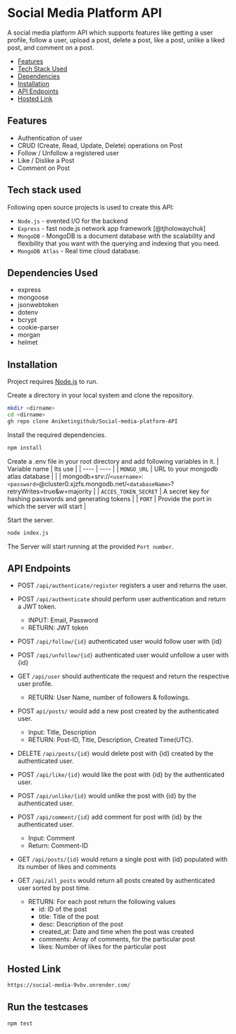 # Social Media Platform API


A social media platform API which supports features like getting a user profile, follow a user, upload a post, delete a post, like a post, unlike a liked post, and comment on a post.

- [Features](https://github.com/Aniketingithub/reunion-assignment-aniket/tree/master#features)
- [Tech Stack Used](https://github.com/Aniketingithub/reunion-assignment-aniket/tree/master#tech-stack-used)
- [Dependencies](https://github.com/Aniketingithub/reunion-assignment-aniket/tree/master#dependencies-used)
- [Installation](https://github.com/Aniketingithub/reunion-assignment-aniket/tree/master#installation)
- [API Endpoints](https://github.com/Aniketingithub/reunion-assignment-aniket/tree/master#api-endpoints)
- [Hosted Link](https://github.com/Aniketingithub/Social-media-platform-API/tree/master#hosted-link)

## Features

- Authentication of user 
- CRUD (Create, Read, Update, Delete) operations on Post
- Follow / Unfollow a registered user
- Like / Dislike a Post 
- Comment on Post



## Tech stack used

Following open source projects is used to create this API:

- `Node.js` - evented I/O for the backend
- `Express` - fast node.js network app framework [@tjholowaychuk]
- `MongoDB` - MongoDB is a document database with the scalability and flexibility that you want with the querying and indexing that you need.
- `MongoDB Atlas` - Real time cloud database.

## Dependencies Used

- express
- mongoose  
- jsonwebtoken
- dotenv
- bcrypt
- cookie-parser
- morgan
- helmet

## Installation

Project requires [Node.js](https://nodejs.org/) to run.

Create a directory in your local system and clone the repository.
```sh
mkdir <dirname>
cd <dirname>
gh repo clone Aniketingithub/Social-media-platform-API
```

Install the required dependencies.

```sh
npm install
```

Create a .env file in your root directory and add following variables in it.
| Variable name | Its use |
| ---- | ---- |
| `MONGO_URL` | URL to your mongodb atlas database |
|  | mongodb+srv://`<username>`:`<password>`@cluster0.xjzfs.mongodb.net/`<databaseName>`?retryWrites=true&w=majority |
| `ACCES_TOKEN_SECRET` | A secret key for hashing passwords and generating tokens |
| `PORT` | Provide the port in which the server will start |

Start the server.
```sh
node index.js
```
The Server will start running at the provided `Port number`.

## API Endpoints

- POST `/api/authenticate/register` registers a user and returns the user.
- POST `/api/authenticate` should perform user authentication and return a JWT token.
    - INPUT: Email, Password
    - RETURN: JWT token

- POST `/api/follow/{id}` authenticated user would follow user with {id}

- POST `/api/unfollow/{id}` authenticated user would unfollow a user with {id}

- GET `/api/user` should authenticate the request and return the respective user profile.
    - RETURN: User Name, number of followers & followings.

- POST `api/posts/` would add a new post created by the authenticated user.
    - Input: Title, Description
    - RETURN: Post-ID, Title, Description, Created Time(UTC).
   
- DELETE `/api/posts/{id}` would delete post with {id} created by the authenticated user.

- POST `/api/like/{id}` would like the post with {id} by the authenticated user.

- POST `/api/unlike/{id}` would unlike the post with {id} by the authenticated user.

- POST `/api/comment/{id}` add comment for post with {id} by the authenticated user.
    - Input: Comment
    - Return: Comment-ID

- GET `/api/posts/{id}` would return a single post with {id} populated with its number of likes and comments

- GET `/api/all_posts` would return all posts created by authenticated user sorted by post time.
    - RETURN: For each post return the following values
        - id: ID of the post
        - title: Title of the post
        - desc: Description of the post
        - created_at: Date and time when the post was created
        - comments: Array of comments, for the particular post
        - likes: Number of likes for the particular post

## Hosted Link
```sh
https://social-media-9vbv.onrender.com/
```

## Run the testcases
```sh
npm test
```